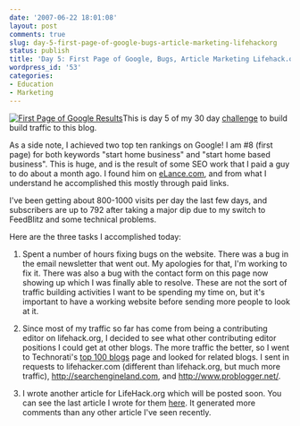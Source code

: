 ```yaml
---
date: '2007-06-22 18:01:08'
layout: post
comments: true
slug: day-5-first-page-of-google-bugs-article-marketing-lifehackorg
status: publish
title: 'Day 5: First Page of Google, Bugs, Article Marketing Lifehack.org'
wordpress_id: '53'
categories:
- Education
- Marketing
---
```


[![First Page of Google Results](http://s3.amazonaws.com/oldbloguploads/2007/06/picture-111-150x150.gif)](http://s3.amazonaws.com/oldbloguploads/2007/06/picture-111.gif)This is day 5 of my 30 day [challenge](http://brianarmstrong.org/posts/06/16/website-marketing-three-tasks-per-day-for-a-month/) to build build traffic to this blog.

As a side note, I achieved two top ten rankings on Google!  I am #8 (first page) for both keywords "start home business" and "start home based business".  This is huge, and is the result of some SEO work that I paid a guy to do about a month ago.  I found him on [eLance.com](http://www.elance.com), and from what I understand he accomplished this mostly through paid links.

I've been getting about 800-1000 visits per day the last few days, and subscribers are up to 792 after taking a major dip due to my switch to FeedBlitz and some technical problems.

Here are the three tasks I accomplished today:

1. Spent a number of hours fixing bugs on the website.  There was a bug in the email newsletter that went out.  My apologies for that, I'm working to fix it.  There was also a bug with the contact form on this page now showing up which I was finally able to resolve.  These are not the sort of traffic building activities I want to be spending my time on, but it's important to have a working website before sending more people to look at it.



2. Since most of my traffic so far has come from being a contributing editor on lifehack.org, I decided to see what other contributing editor positions I could get at other blogs.  The more traffic the better, so I went to Technorati's [top 100 blogs](http://www.technorati.com/pop/blogs/) page and looked for related blogs.  I sent in requests to lifehacker.com (different than lifehack.org, but much more traffic), http://searchengineland.com, and http://www.problogger.net/.

3. I wrote another article for LifeHack.org which will be posted soon.  You can see the last article I wrote for them [here](http://www.lifehack.org/articles/lifestyle/power-napping-how-to-fall-asleep-anywhere.html).  It generated more comments than any other article I've seen recently.

